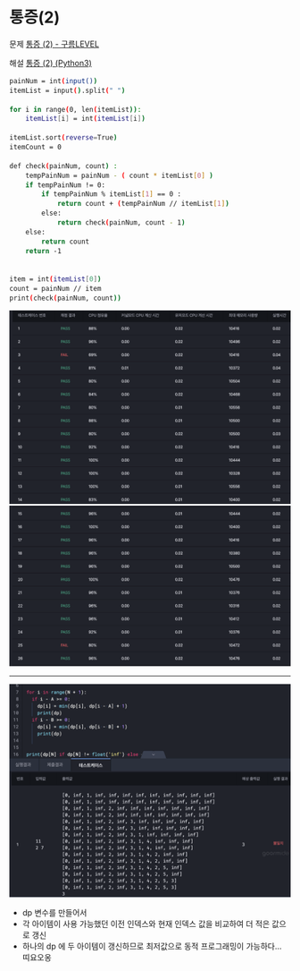 # 통증(2)

문제
[통증 (2) - 구름LEVEL](https://level.goorm.io/exam/195693/통증-2/quiz/1)

해설
[통증 (2) (Python3)](https://www.notion.so/2-Python3-dbb4f6f133344584b317c1ee60a697cb?pvs=21)


```bash
painNum = int(input())
itemList = input().split(" ")

for i in range(0, len(itemList)):
	itemList[i] = int(itemList[i])

itemList.sort(reverse=True)
itemCount = 0

def check(painNum, count) :
	tempPainNum = painNum - ( count * itemList[0] ) 
	if tempPainNum != 0:
		if tempPainNum % itemList[1] == 0 :
			return count + (tempPainNum // itemList[1])
		else:
			return check(painNum, count - 1)
	else:
		return count
	return -1
		
	
item = int(itemList[0])
count = painNum // item
print(check(painNum, count))
```

![Untitled](../resources/Untitled%20(1).png)
![Untitled](../resources/Untitled%20(2).png)

---
![Untitled](../resources/Untitled%20(3).png)


- dp 변수를 만들어서
- 각 아이템이 사용 가능했던 이전 인덱스와 현재 인덱스 값을 비교하여 더 적은 값으로 갱신
- 하나의 dp 에 두 아이템이 갱신하므로 최저값으로 동적 프로그래밍이 가능하다… 띠요오옹

